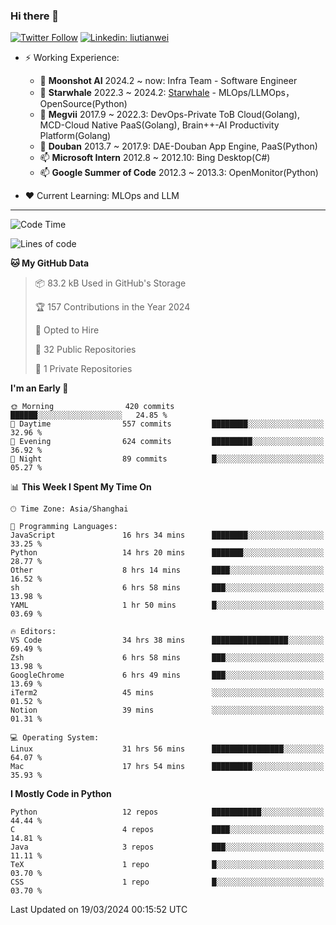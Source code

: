 ### Hi there 👋

[![Twitter Follow](https://img.shields.io/twitter/follow/tianweidut?style=social)](https://twitter.com/tianweidut)
[![Linkedin: liutianwei](https://img.shields.io/badge/-liutianwei-blue?style=flat-square&logo=Linkedin&logoColor=white&link=https://www.linkedin.com/in/liutianwei/)](https://www.linkedin.com/in/liutianwei/)

- ⚡ Working Experience:
  - 🔭 **Moonshot AI**  2024.2 ~ now: Infra Team - Software Engineer
  - 🌱 **Starwhale** 2022.3 ~ 2024.2: [Starwhale](https://github.com/star-whale/starwhale) - MLOps/LLMOps，OpenSource(Python)
  - 🌱 **Megvii** 2017.9 ~ 2022.3: DevOps-Private ToB Cloud(Golang), MCD-Cloud Native PaaS(Golang), Brain++-AI Productivity Platform(Golang)
  - 🌱 **Douban** 2013.7 ~ 2017.9: DAE-Douban App Engine, PaaS(Python)
  - 📫 **Microsoft Intern** 2012.8 ~ 2012.10: Bing Desktop(C#)
  - 📫 **Google Summer of Code** 2012.3 ~ 2013.3: OpenMonitor(Python)

- ❤️ Current Learning: MLOps and LLM

---
<!--START_SECTION:waka-->
![Code Time](http://img.shields.io/badge/Code%20Time-5%2C000%20hrs%205%20mins-blue)

![Lines of code](https://img.shields.io/badge/From%20Hello%20World%20I%27ve%20Written-1.3%20million%20lines%20of%20code-blue)

**🐱 My GitHub Data** 

> 📦 83.2 kB Used in GitHub's Storage 
 > 
> 🏆 157 Contributions in the Year 2024
 > 
> 💼 Opted to Hire
 > 
> 📜 32 Public Repositories 
 > 
> 🔑 1 Private Repositories 
 > 
**I'm an Early 🐤** 

```text
🌞 Morning                420 commits         ██████░░░░░░░░░░░░░░░░░░░   24.85 % 
🌆 Daytime                557 commits         ████████░░░░░░░░░░░░░░░░░   32.96 % 
🌃 Evening                624 commits         █████████░░░░░░░░░░░░░░░░   36.92 % 
🌙 Night                  89 commits          █░░░░░░░░░░░░░░░░░░░░░░░░   05.27 % 
```


📊 **This Week I Spent My Time On** 

```text
🕑︎ Time Zone: Asia/Shanghai

💬 Programming Languages: 
JavaScript               16 hrs 34 mins      ████████░░░░░░░░░░░░░░░░░   33.25 % 
Python                   14 hrs 20 mins      ███████░░░░░░░░░░░░░░░░░░   28.77 % 
Other                    8 hrs 14 mins       ████░░░░░░░░░░░░░░░░░░░░░   16.52 % 
sh                       6 hrs 58 mins       ███░░░░░░░░░░░░░░░░░░░░░░   13.98 % 
YAML                     1 hr 50 mins        █░░░░░░░░░░░░░░░░░░░░░░░░   03.69 % 

🔥 Editors: 
VS Code                  34 hrs 38 mins      █████████████████░░░░░░░░   69.49 % 
Zsh                      6 hrs 58 mins       ███░░░░░░░░░░░░░░░░░░░░░░   13.98 % 
GoogleChrome             6 hrs 49 mins       ███░░░░░░░░░░░░░░░░░░░░░░   13.69 % 
iTerm2                   45 mins             ░░░░░░░░░░░░░░░░░░░░░░░░░   01.52 % 
Notion                   39 mins             ░░░░░░░░░░░░░░░░░░░░░░░░░   01.31 % 

💻 Operating System: 
Linux                    31 hrs 56 mins      ████████████████░░░░░░░░░   64.07 % 
Mac                      17 hrs 54 mins      █████████░░░░░░░░░░░░░░░░   35.93 % 
```

**I Mostly Code in Python** 

```text
Python                   12 repos            ███████████░░░░░░░░░░░░░░   44.44 % 
C                        4 repos             ████░░░░░░░░░░░░░░░░░░░░░   14.81 % 
Java                     3 repos             ███░░░░░░░░░░░░░░░░░░░░░░   11.11 % 
TeX                      1 repo              █░░░░░░░░░░░░░░░░░░░░░░░░   03.70 % 
CSS                      1 repo              █░░░░░░░░░░░░░░░░░░░░░░░░   03.70 % 
```




 Last Updated on 19/03/2024 00:15:52 UTC
<!--END_SECTION:waka-->
